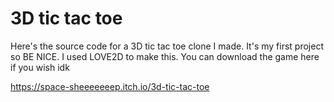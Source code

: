# 3D tic tac toe
Here's the source code for a 3D tic tac toe clone I made. It's my first project so BE NICE. I used LOVE2D to make this. You can download the game here if you wish idk

https://space-sheeeeeeep.itch.io/3d-tic-tac-toe
